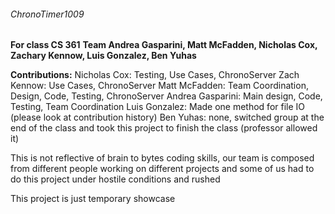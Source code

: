 ###### ChronoTimer1009
**For class CS 361**
**Team Andrea Gasparini, Matt McFadden, Nicholas Cox, Zachary Kennow, Luis Gonzalez, Ben Yuhas**

**Contributions:**
Nicholas Cox: Testing, Use Cases, ChronoServer
Zach Kennow: Use Cases, ChronoServer
Matt McFadden: Team Coordination, Design, Code, Testing, ChronoServer
Andrea Gasparini: Main design, Code, Testing, Team Coordination
Luis Gonzalez: Made one method for file IO (please look at contribution history)
Ben Yuhas: none, switched group at the end of the class and took this project to finish the class (professor allowed it)



This is not reflective of brain to bytes coding skills, our team is composed from different people working on different projects
and some of us had to do this project under hostile conditions and rushed




This project is just temporary showcase
